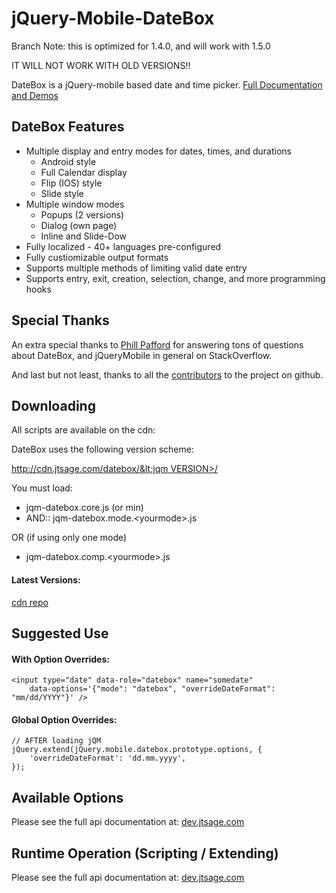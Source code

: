 jQuery-Mobile-DateBox
=====================

Branch Note: this is optimized for 1.4.0, and will work with 1.5.0

IT WILL NOT WORK WITH OLD VERSIONS!!

DateBox is a jQuery-mobile based date and time picker. [Full Documentation and Demos](http://dev.jtsage.com/jQM-DateBox/)

DateBox Features
----------------

 - Multiple display and entry modes for dates, times, and durations
   - Android style
   - Full Calendar display
   - Flip (IOS) style
   - Slide style
 - Multiple window modes
   - Popups (2 versions)
   - Dialog (own page)
   - Inline and Slide-Dow
 - Fully localized - 40+ languages pre-configured
 - Fully custiomizable output formats
 - Supports multiple methods of limiting valid date entry
 - Supports entry, exit, creation, selection, change, and more programming hooks

Special Thanks
--------------

An extra special thanks to [Phill Pafford](http://stackoverflow.com/users/93966/phill-pafford) for answering tons of questions about DateBox, and jQueryMobile in general on StackOverflow.

And last but not least, thanks to all the [contributors](https://github.com/jtsage/jquery-mobile-datebox/contributors) to the project on github.

Downloading
-----------

All scripts are available on the cdn:

DateBox uses the following version scheme:

[http://cdn.jtsage.com/datebox/&lt;jqm VERSION&gt;/](http//cdn.jtsage.com/datebox/)

You must load:
* jqm-datebox.core.js (or min)
* AND:: jqm-datebox.mode.&lt;yourmode&gt;.js

OR (if using only one mode)
* jqm-datebox.comp.&lt;yourmode&gt;.js

#### Latest Versions:

[cdn repo](http://cdn.jtsage.com/datebox/latest/)

Suggested Use
-------------

#### With Option Overrides:
	
	<input type="date" data-role="datebox" name="somedate"
		data-options='{"mode": "datebox", "overrideDateFormat": "mm/dd/YYYY"}' />
		
#### Global Option Overrides:
	
	// AFTER loading jQM
	jQuery.extend(jQuery.mobile.datebox.prototype.options, {
		'overrideDateFormat': 'dd.mm.yyyy',
	});

Available Options
-----------------

Please see the full api documentation at: [dev.jtsage.com](http://dev.jtsage.com/jQM-DateBox/api/)

Runtime Operation (Scripting / Extending)
-----------------------------------------

Please see the full api documentation at: [dev.jtsage.com](http://dev.jtsage.com/jQM-DateBox/api/)

